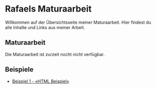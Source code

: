 # Rafaels Maturaarbeit

Willkommen auf der Übersichtsseite meiner Maturaarbeit. Hier findest du alle Inhalte und Links aus meiner Arbeit.

## Maturaarbeit

Die Maturaarbeit ist zurzeit nocht nicht verfügbar.

## Beispiele

- [Beispiel 1 - «HTML Beispiel»](examples/01_html.md)
